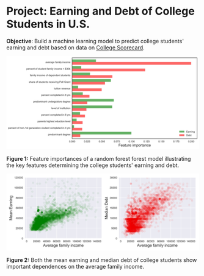 # Project: Earning and Debt of College Students in U.S.

**Objective**: 
Build a machine learning model to predict college students' earning and debt based on data on [College Scorecard](https://collegescorecard.ed.gov/data/).

![figure2](figure1.jpg) 

**Figure 1:** Feature importances of a random forest forest model illustrating the key features determining the college students' earning and debt.

![figure2](figure2.jpg) 

**Figure 2:** Both the mean earning and median debt of college students show important dependences on the average family income.


